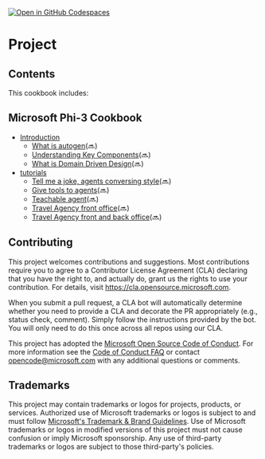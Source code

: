 [![Open in GitHub Codespaces](https://github.com/codespaces/badge.svg)](https://codespaces.new/microsoft/AgenticCookBook/tree/autogen)
# Project

## Contents

This cookbook includes:

## **Microsoft Phi-3 Cookbook**

* [Introduction](🔜)
    * [What is autogen](./md/autogen.md)(🔜)
    * [Understanding Key Components](./md/components.md)(🔜)
    * [What is Domain Driven Design](./md/domain_driven_design.md)(🔜)
* [tutorials](🔜)
    * [Tell me a joke, agents conversing style](./01_agents_and_conversation/readme.md)(🔜)
    * [Give tools to agents](./02_agents_with_tools/readme.md)(🔜)
    * [Teachable agent](./03_agents_that_learn/readme.md)(🔜)
    * [Travel Agency front office](./04_travel_agency_front_office/readme.md)(🔜)
    * [Travel Agency front and back office](./05_travel_agency_with_front_and_back_office/readme.md)(🔜)

## Contributing

This project welcomes contributions and suggestions.  Most contributions require you to agree to a
Contributor License Agreement (CLA) declaring that you have the right to, and actually do, grant us
the rights to use your contribution. For details, visit https://cla.opensource.microsoft.com.

When you submit a pull request, a CLA bot will automatically determine whether you need to provide
a CLA and decorate the PR appropriately (e.g., status check, comment). Simply follow the instructions
provided by the bot. You will only need to do this once across all repos using our CLA.

This project has adopted the [Microsoft Open Source Code of Conduct](https://opensource.microsoft.com/codeofconduct/).
For more information see the [Code of Conduct FAQ](https://opensource.microsoft.com/codeofconduct/faq/) or
contact [opencode@microsoft.com](mailto:opencode@microsoft.com) with any additional questions or comments.

## Trademarks

This project may contain trademarks or logos for projects, products, or services. Authorized use of Microsoft 
trademarks or logos is subject to and must follow 
[Microsoft's Trademark & Brand Guidelines](https://www.microsoft.com/en-us/legal/intellectualproperty/trademarks/usage/general).
Use of Microsoft trademarks or logos in modified versions of this project must not cause confusion or imply Microsoft sponsorship.
Any use of third-party trademarks or logos are subject to those third-party's policies.

